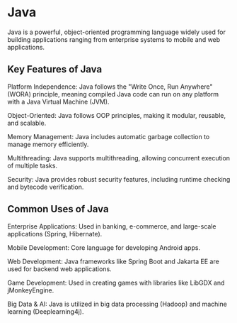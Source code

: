 # **Java**
Java is a powerful, object-oriented programming language widely used for building applications ranging from enterprise systems to mobile and web applications.

## **Key Features of Java**
Platform Independence: Java follows the "Write Once, Run Anywhere" (WORA) principle, meaning compiled Java code can run on any platform with a Java Virtual Machine (JVM).

Object-Oriented: Java follows OOP principles, making it modular, reusable, and scalable.

Memory Management: Java includes automatic garbage collection to manage memory efficiently.

Multithreading: Java supports multithreading, allowing concurrent execution of multiple tasks.

Security: Java provides robust security features, including runtime checking and bytecode verification.

## **Common Uses of Java**
Enterprise Applications: Used in banking, e-commerce, and large-scale applications (Spring, Hibernate).

Mobile Development: Core language for developing Android apps.

Web Development: Java frameworks like Spring Boot and Jakarta EE are used for backend web applications.

Game Development: Used in creating games with libraries like LibGDX and jMonkeyEngine.

Big Data & AI: Java is utilized in big data processing (Hadoop) and machine learning (Deeplearning4j).
